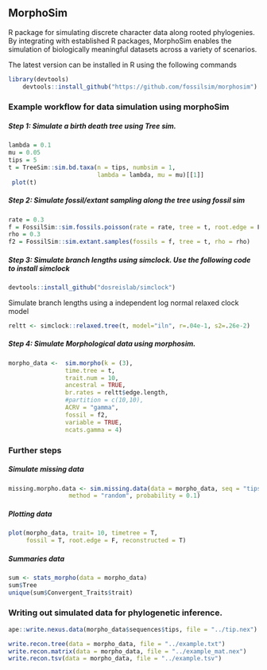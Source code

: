 ## MorphoSim 

R package for simulating discrete character data along rooted phylogenies. By integrating with established R packages, MorphoSim enables the simulation of biologically meaningful datasets across a variety of scenarios. 

The latest version  can be installed in R using the following commands

``` r   
library(devtools)
    devtools::install_github("https://github.com/fossilsim/morphosim")
```
    
### Example workflow for data simulation using morphoSim 

##### Step 1: Simulate a birth death tree using Tree sim.
```r
lambda = 0.1
mu = 0.05
tips = 5
t = TreeSim::sim.bd.taxa(n = tips, numbsim = 1, 
                         lambda = lambda, mu = mu)[[1]]
 plot(t)                        
```
                         

 ##### Step 2: Simulate fossil/extant sampling along the tree using fossil sim
 
```r
rate = 0.3
f = FossilSim::sim.fossils.poisson(rate = rate, tree = t, root.edge = F)
rho = 0.3
f2 = FossilSim::sim.extant.samples(fossils = f, tree = t, rho = rho)
```

##### Step 3: Simulate branch lengths using simclock. Use the following code to install simclock

```r
devtools::install_github("dosreislab/simclock")

```
Simulate branch lengths using a independent log normal relaxed clock model

```r
reltt <- simclock::relaxed.tree(t, model="iln", r=.04e-1, s2=.26e-2)
```

##### Step 4: Simulate Morphological data using morphosim. 

```r
morpho_data <-  sim.morpho(k = (3),
                time.tree = t,
                trait.num = 10,
                ancestral = TRUE,
                br.rates = reltt$edge.length,
                #partition = c(10,10),
                ACRV = "gamma",
                fossil = f2,
                variable = TRUE,
                ncats.gamma = 4)

```
### Further steps
##### Simulate missing data

```r
missing.morpho.data <- sim.missing.data(data = morpho_data, seq = "tips", 
                 method = "random", probability = 0.1)
```

##### Plotting data

```r
plot(morpho_data, trait= 10, timetree = T,
     fossil = T, root.edge = F, reconstructed = T)

```
##### Summaries data

```r
sum <- stats_morpho(data = morpho_data)
sum$Tree
unique(sum$Convergent_Traits$trait)
```

### Writing out simulated data for phylogenetic inference.  

```r
ape::write.nexus.data(morpho_data$sequences$tips, file = "../tip.nex")

write.recon.tree(data = morpho_data, file = "../example.txt")
write.recon.matrix(data = morpho_data, file = "../example_mat.nex")
write.recon.tsv(data = morpho_data, file = "../example.tsv")
```
